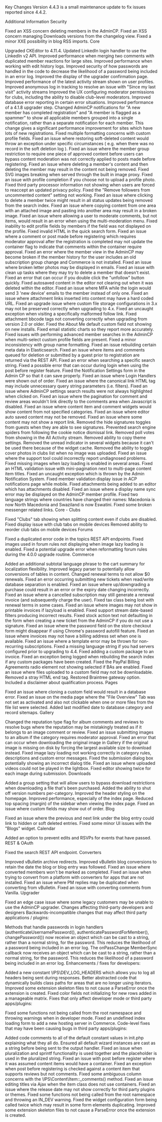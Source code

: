Key Changes
Version 4.4.3 is a small maintenance update to fix issues reported since 4.4.2.

Additional Information
Security

Fixed an XSS concern deleting members in the AdminCP.
Fixed an XSS concern managing Downloads versions from the changelog view.
Fixed a minor XXE possibility in blog RSS imports.
Core

Upgraded CKEditor to 4.11.4.
Updated LinkedIn login handler to use the LinkedIn v2 API.
Improved performance when merging two comments with duplicated member reactions for large sites.
Improved performance when working with edit history logs.
Improved security of how passwords are handled in the code to decrease the likelihood of a password being included in an error log.
Improved the display of the upgrader confirmation page.
Improved performance of the latest activity stream shown on user profiles.
Improved anonymous log in tracking to resolve an issue with "Since my last visit" activity streams
Improved the UX configuring moderator permissions for clubs, including the ability to disable club-level moderators.
Improved database error reporting in certain error situations.
Improved performance of a 4.1.8 upgrader step.
Changed AdminCP notifications for "A new member has completed registration" and "A member is flagged as a spammer" to show all applicable members grouped into a single notification, rather than a separate notification for each member. This change gives a significant performance improvement for sites which have lots of new registrations.
Fixed multiple formatting concerns with custom profile fields.
Fixed an issue where restoring soft-deleted content would throw an exception under specific circumstances ( e.g. when there was no record in the soft deletion log ).
Fixed an issue where the member group restriction to require one piece of approved content before users can bypass content moderation was not correctly applied to posts made before registering.
Fixed an issue where deleting a member's content and then deleting the member may result in the content not being removed.
Fixed SVG images breaking when served through the built in image proxy.
Fixed an issue with profile completion if you choose not to upload a profile photo.
Fixed third party processor information not showing when users are forced to reaccept an updated privacy policy.
Fixed the "Remove followers from uncommented content" setting not working.
Fixed an issue where clicking to delete a member twice might result in all status updates being removed from the search index.
Fixed an issue where copying content from one area with an attached image and pasting into another area may result in a broken image.
Fixed an issue where allowing a user to moderate comments, but not items, would result in an error when using the multi-moderation menu.
Fixed inability to edit profile fields by members if the field was not displayed on the profile.
Fixed invalid HTML in the quick search form.
Fixed an issue where a comment or post made before registering which requires moderator approval after the registration is completed may not update the container flag to indicate that comments within the container require approval.
Fixed an error where the member view in the AdminCP may become broken if the member history for the user includes an old subscription group change and Commerce is not installed.
Fixed an issue where broken letter photos may be displayed in emails.
Fixed an issue with clean up tasks where they may try to delete a member that doesn't exist.
Fixed an error that can occur if you double click the "unfollow" button quickly.
Fixed autosaved content in the editor not clearing out when it was deleted within the editor.
Fixed an issue where MFA while the login would send 3 'new device' emails to the member instead of only one.
Fixed an issue where attachment links inserted into content may have a hard coded URL.
Fixed an upgrade issue where custom file storage configurations in 3.x may not be preserved correctly when upgrading to 4.x.
Fixed an uncaught exception when visiting a specifically malformed follow link.
Fixed attachment bbcode tags not converting correctly when upgrading from version 2.0 or older.
Fixed the About Me default custom field not showing on new installs.
Fixed email statistic charts so they report more accurately.
Fixed issues with performing advanced member searches in the AdminCP when multi-select custom profile fields are present.
Fixed a minor inconsistency with group name formatting.
Fixed an issue rebuilding certain meta data in Elasticsearch.
Fixed an issue where items and comments queued for deletion or submitted by a guest prior to registration are returned via the REST API.
Fixed an error when searching a specific search string.
Fixed a possible error that can occur during login when using the post before register feature.
Fixed the Notification Settings form in the Admin CP so that it can save properly.
Fixed an issue where Login Handlers were shown out of order.
Fixed an issue where the canonical link HTML tag may include unnecessary query string parameters (i.e. filters).
Fixed an issue where AdminCP settings search results were not always highlighted when clicked on.
Fixed an issue where the pagination for comment and review areas wouldn't link directly to the comments area when Javascript is disabled.
Fixed an issue where content item and comment widgets would show content from not specified categories.
Fixed an issue where editor auto saved content may not be removed.
Fixed an issue where some content may not show a report link.
Removed the hide signatures toggles from guests when they are able to see signatures.
Prevented search engine spiders from following the cookie notice dismissal link.
Removed poll votes from showing in the All Activity stream.
Removed ability to copy theme settings.
Removed the unread indicator in several widgets because it can't be used there because of the widget cache.
Removed the ability to toggle cover photos in clubs list when no image was uploaded.
Fixed an issue where the support tool could incorrectly report undiagnosed problems.
Fixed missing images when lazy loading is enabled in several areas.
Fixed an HTML validation issue with mini-pagination next to multi-page content item titles.
Fixed an uncaught exception which is thrown by the Admin Notification System.
Fixed member validation display issue in ACP notifications page while mobile.
Fixed attachments being added to an editor which has attachments disabled.
Fixed an issue where a display name sync error may be displayed on the AdminCP member profile.
Fixed two language strings where countries have changed their names: Macedonia is now North Macedonia and Swaziland is now Eswatini.
Fixed some broken messenger related links.
Core - Clubs

Fixed "Clubs" tab showing when splitting content even if clubs are disabled.
Fixed display issue with club tabs on mobile devices
Removed ability to reorder club tabs on mobile devices
Forums

Fixed a duplicated error code in the topics REST API endpoints.
Fixed images used in forum rules not displaying when image lazy loading is enabled.
Fixed a potential upgrade error when reformatting forum rules during the 4.0.0 upgrade routine.
Commerce

Added an additional subtotal language phrase to the cart summary for localization flexibility.
Improved legacy parser to potentially allow conversions of tables in content.
Changed renewal terms to not allow $0 renewals.
Fixed an error occurring submitting new tickets when read/write database separation is enabled.
Fixed an issue where up/downgrading a purchase could result in an error or the expiry date changing incorrectly.
Fixed an issue where a cancelled subscription may still generate a renewal invoice (and subsequently charge the user).
Fixed tax class being lost with renewal terms in some cases.
Fixed an issue where images may not show in printable invoices if lazyload is enabled.
Fixed support stream date-based filters producing incorrect results.
Fixed stock action text not defaulting in the form when creating a new ticket from the AdminCP if you do not use a signature.
Fixed an issue where the password field on the store checkout form might disappear if using Chrome's password autofill feature.
Fixed an issue where invoices may not have a billing address set when one is available.
Fixed an issue where a template error may be thrown for non-recurring subscriptions.
Fixed a missing language string if you had servers configured prior to upgrading to 4.4.
Fixed adding a custom package to an invoice.
Fixed an exception being logged when rebuilding the search index if any custom packages have been created.
Fixed the PayPal Billing Agreements radio element not showing selected if BAs are enabled.
Fixed an issue where files uploaded to a custom field may not be downloadable.
Removed a stray HTML end tag.
Restored Braintree gateway option. Included a disclaimer about qualification process.
Pages

Fixed an issue where cloning a custom field would result in a database error.
Fixed an issue on the media page where the "File Overview" Tab was not set as activated and also not clickable when one or more files from the file list were selected.
Added last modified date to database category and record sitemaps.
Gallery

Changed the reputation type flag for album comments and reviews to resolve bugs where the reputation may be mistakingly treated as if it belongs to an image comment or review.
Fixed an issue submitting images to an album if the category requires moderator approval.
Fixed an error that can occur when downloading the original image in Gallery if the original image is missing on disk by forcing the largest available size to download instead.
Fixed image lazy loading not working correctly in category rules, descriptions and custom error messages.
Fixed the submission dialog box potentially showing an incorrect dialog title.
Fixed an issue where uploaded videos could not be played in the lightbox.
Fixed editor showing twice for each image during submission.
Downloads

Added a group setting that will allow users to bypass download restrictions when downloading a file that's been purchased.
Added the ability to shut off version numbers per-category.
Improved the header styling on the homepage.
Improved performance, especially of the index page.
Reduced top spacing (margin) of the sidebar when viewing the index page.
Fixed an issue where custom fields may show out of order.
Blog

Fixed an issue where the previous and next link under the blog entry could link to hidden or soft deleted entries.
Fixed some minor UI issues with the "Blogs" widget.
Calendar

Added an option to prevent edits and RSVPs for events that have passed.
REST & OAuth

Fixed the search REST API endpoint.
Converters

Improved vBulletin archive redirects.
Improved vBulletin blog conversions to retain the date the blog or blog entry was followed.
Fixed an issue where converted members won't be marked as completed.
Fixed an issue when trying to convert from a platform with converters for apps that are not installed.
Fixed an issue where PM replies may be duplicated when converting from vBulletin.
Fixed an issue with converting comments from Vanilla.
Upgrader

Fixed an edge case issue where some legacy customers may be unable to use the AdminCP upgrader.
Changes affecting third-party developers and designers
Backwards-incompatible changes that may affect third party applications / plugins:

Methods that handle passwords in login handlers (authenticateUsernamePassword(), authenticatePasswordForMember(), changePassword()) now receive an object which can be cast to a string, rather than a normal string, for the password. This reduces the likelihood of a password being included in an error log.
The onPassChange MemberSync callback now receives an object which can be cast to a string, rather than a normal string, for the password. This reduces the likelihood of a password being included in an error log.
Enhancements / fixes for developers:

Added a new constant \IPS\DEV_LOG_HEADERS which allows you to log all headers being sent during responses.
Better abstracted code that dynamically builds class paths for areas that are no longer using iterators.
Improved some extension skeleton files to not cause a ParseError once the extension is created.
Fixed color fields not initializing for new rows added in a manageable matrix.
Fixes that only affect developer mode or third party apps/plugins:

Fixed some functions not being called from the root namespace and throwing warnings when in developer mode.
Fixed an undefined index loading form to add a new hosting server in Commerce.
Code-level fixes that may have been causing bugs in third party apps/plugins:

Added code comments to all of the default constant values in init.php explaining what they all do.
Ensured all default wizard instances are cast as a string before being sent to the output handler.
Fixed an issue when pluralization and sprintf functionality is used together and the placeholder is used in the pluralized string.
Fixed an issue with post before register where it was assumed content items would have a container.
Fixed an exception when post before registering is checked against a content item that supports reviews but not comments.
Fixed some ambiguous column concerns with the \IPS\Content\Item::_comments() method.
Fixed an issue editing titles via Ajax when the item class does not use containers.
Fixed an issue where the release date may not show correctly for third party plugins or themes.
Fixed some functions not being called from the root namespace and throwing an IN_DEV warning.
Fixed the widget configuration form being called twice which may result in some form elements duplicating.
Improved some extension skeleton files to not cause a ParseError once the extension is created.
